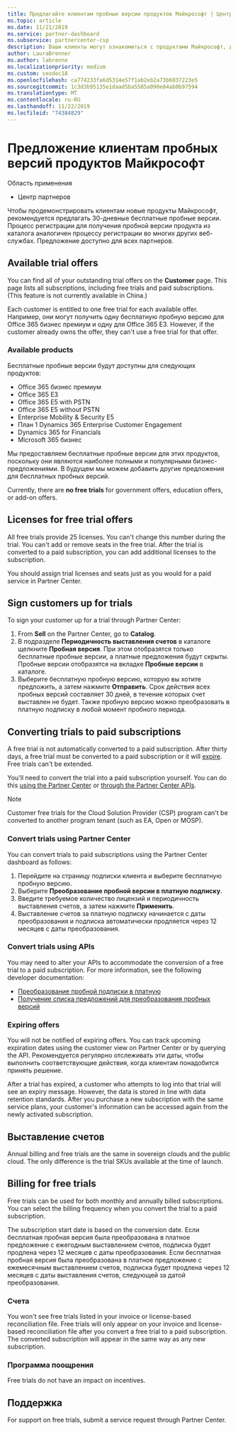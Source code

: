 ```yaml
---
title: Предлагайте клиентам пробные версии продуктов Майкрософт | Центр партнеров
ms.topic: article
ms.date: 11/21/2019
ms.service: partner-dashboard
ms.subservice: partnercenter-csp
description: Ваши клиенты могут ознакомиться с продуктами Майкрософт, доступными по подписке, в течение 30 дней. You can sign up for these trials in the catalog just like many other online services.
author: LauraBrenner
ms.author: labrenne
ms.localizationpriority: medium
ms.custom: seodec18
ms.openlocfilehash: ca774233fa6d5314e57f1ab2eb2a73b6037223e5
ms.sourcegitcommit: 1c3d3b95135e1daad5ba5585a090e84ab0b97594
ms.translationtype: MT
ms.contentlocale: ru-RU
ms.lasthandoff: 11/22/2019
ms.locfileid: "74384829"
---
```

# <a name="offer-your-customers-trials-of-microsoft-products"></a>Предложение клиентам пробных версий продуктов Майкрософт

Область применения

- Центр партнеров

Чтобы продемонстрировать клиентам новые продукты Майкрософт, рекомендуется предлагать 30-дневные бесплатные пробные версии. Процесс регистрации для получения пробной версии продукта из каталога аналогичен процессу регистрации во многих других веб-службах. Предложение доступно для всех партнеров.

## <a name="available-trial-offers"></a>Available trial offers

You can find all of your outstanding trial offers on the **Customer** page. This page lists all subscriptions, including free trials and paid subscriptions. (This feature is not currently available in China.)

Each customer is entitled to one free trial for each available offer. Например, они могут получить одну бесплатную пробную версию для Office 365 бизнес премиум и одну для Office 365 E3. However, if the customer already owns the offer, they can't use a free trial for that offer.

### <a name="available-products"></a>Available products

Бесплатные пробные версии будут доступны для следующих продуктов:

- Office 365 бизнес премиум
- Office 365 E3
- Office 365 E5 with PSTN
- Office 365 E5 without PSTN
- Enterprise Mobility & Security E5
- План 1 Dynamics 365 Enterprise Customer Engagement
- Dynamics 365 for Financials
- Microsoft 365 бизнес

Мы предоставляем бесплатные пробные версии для этих продуктов, поскольку они являются наиболее полными и популярными бизнес-предложениями. В будущем мы можем добавить другие предложения для бесплатных пробных версий.

Currently, there are **no free trials** for government offers, education offers, or add-on offers.

## <a name="licenses-for-free-trial-offers"></a>Licenses for free trial offers

All free trials provide 25 licenses. You can't change this number during the trial. You can't add or remove seats in the free trial. After the trial is converted to a paid subscription, you can add additional licenses to the subscription.

You should assign trial licenses and seats just as you would for a paid service in Partner Center.

## <a name="sign-customers-up-for-trials"></a>Sign customers up for trials

To sign your customer up for a trial through Partner Center:

1. From **Sell** on the Partner Center, go to **Catalog**. 
2. В подразделе **Периодичность выставления счетов** в каталоге щелкните **Пробная версия**. При этом отобразятся только бесплатные пробные версии, а платные предложения будут скрыты. Пробные версии отобразятся на вкладке **Пробные версии** в каталоге.
3. Выберите бесплатную пробную версию, которую вы хотите предложить, а затем нажмите **Отправить**. Срок действия всех пробных версий составляет 30 дней, в течение которых счет выставлен не будет. Также пробную версию можно преобразовать в платную подписку в любой момент пробного периода.

## <a name="converting-trials-to-paid-subscriptions"></a>Converting trials to paid subscriptions

A free trial is not automatically converted to a paid subscription. After thirty days, a free trial must be converted to a paid subscription or it will [expire](#expiring-offers). Free trials can't be extended.

You'll need to convert the trial into a paid subscription yourself. You can do this [using the Partner Center](#convert-trials-using-partner-center) or [through the Partner Center APIs](#convert-trials-using-apis).

> [!NOTE]
> Customer free trials for the Cloud Solution Provider (CSP) program can't be converted to another program tenant (such as EA, Open or MOSP).

### <a name="convert-trials-using-partner-center"></a>Convert trials using Partner Center

You can convert trials to paid subscriptions using the Partner Center dashboard as follows:

1. Перейдите на страницу подписки клиента и выберите бесплатную пробную версию.
2. Выберите **Преобразование пробной версии в платную подписку**.
3. Введите требуемое количество лицензий и периодичность выставления счетов, а затем нажмите **Применить**.
4. Выставление счетов за платную подписку начинается с даты преобразования и подписка автоматически продляется через 12 месяцев с даты преобразования. 

### <a name="convert-trials-using-apis"></a>Convert trials using APIs

You may need to alter your APIs to accommodate the conversion of a free trial to a paid subscription. For more information, see the following developer documentation:

- [Преобразование пробной подписки в платную](https://docs.microsoft.com/partner-center/develop/convert-a-trial-subscription-to-paid)
- [Получение списка предложений для преобразования пробных версий](https://docs.microsoft.com/partner-center/develop/get-a-list-of-trial-conversion-offers)

### <a name="expiring-offers"></a>Expiring offers

You will not be notified of expiring offers. You can track upcoming expiration dates using the customer view on Partner Center or by querying the API. Рекомендуется регулярно отслеживать эти даты, чтобы выполнить соответствующие действия, когда клиентам понадобится принять решение.

After a trial has expired, a customer who attempts to log into that trial will see an expiry message. However, the data is stored in line with data retention standards. After you purchase a new subscription with the same service plans, your customer's information can be accessed again from the newly activated subscription.

## <a name="billing"></a>Выставление счетов

Annual billing and free trials are the same in sovereign clouds and the public cloud. The only difference is the trial SKUs available at the time of launch.

## <a name="billing-for-free-trials"></a>Billing for free trials

Free trials can be used for both monthly and annually billed subscriptions. You can select the billing frequency when you convert the trial to a paid subscription.

The subscription start date is based on the conversion date. Если бесплатная пробная версия была преобразована в платное предложение с ежегодным выставлением счетов, подписка будет продлена через 12 месяцев с даты преобразования. Если бесплатная пробная версия была преобразована в платное предложение с ежемесячным выставлением счетов, подписка будет продлена через 12 месяцев с даты выставления счетов, следующей за датой преобразования.

### <a name="invoices"></a>Счета

You won't see free trials listed in your invoice or license-based reconciliation file. Free trials will only appear on your invoice and license-based reconciliation file after you convert a free trial to a paid subscription. The converted subscription will appear in the same way as any new subscription.

### <a name="incentives"></a>Программа поощрения

Free trials do not have an impact on incentives.

## <a name="support"></a>Поддержка

For support on free trials, submit a service request through Partner Center.
